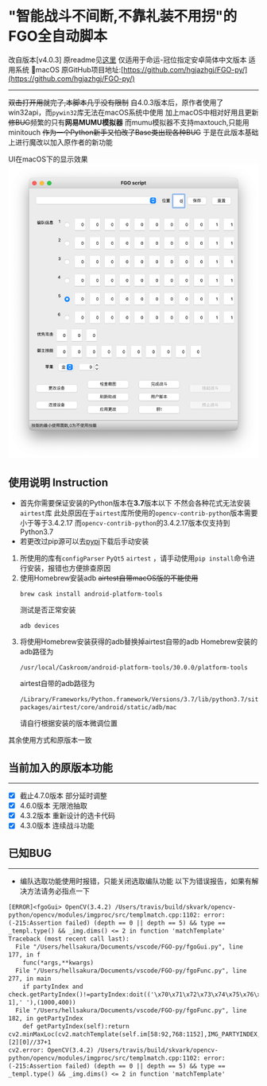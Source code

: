 # "智能战斗不间断,不靠礼装不用拐"的FGO全自动脚本
改自版本[v4.0.3] 原readme见[这里](./doc/readme.md)
仅适用于命运-冠位指定安卓简体中文版本
适用系统 macOS
原GitHub项目地址:[https://github.com/hgjazhgj/FGO-py/](https://github.com/hgjazhgj/FGO-py/)
***
~~双击打开用就完了,本脚本几乎没有限制~~
自4.0.3版本后，原作者使用了win32api，而`pywin32`库无法在macOS系统中使用
加上macOS中相对好用且更新~~修BUG~~频繁的只有**网易MUMU模拟器**
而mumu模拟器不支持maxtouch,只能用minitouch
~~作为一个Python新手又怕改了Base类出现各种BUG~~
于是在此版本基础上进行魔改以加入原作者的新功能

UI在macOS下的显示效果
![ui](./doc/UI(mac).png)
## 使用说明 Instruction
* 首先你需要保证安装的Python版本在**3.7**版本以下
不然会各种花式无法安装`airtest`库
此处原因在于`airtest`库所使用的`opencv-contrib-python`版本需要小于等于3.4.2.17
而`opencv-contrib-python`的3.4.2.17版本仅支持到Python3.7
* 若更改过pip源可以去[pypi](https://pypi.org/project/opencv-contrib-python/3.4.2.17/#files)下载后手动安装
1. 所使用的库有`configParser` `PyQt5` `airtest` ，请手动使用`pip install`命令进行安装，报错也方便排查原因
2. 使用Homebrew安装adb ~~airtest自带macOS版的不能使用~~
    ```
    brew cask install android-platform-tools
    ```
    测试是否正常安装
    ```
    adb devices
    ```
3. 将使用Homebrew安装获得的adb替换掉airtest自带的adb
Homebrew安装的adb路径为
    ```
    /usr/local/Caskroom/android-platform-tools/30.0.0/platform-tools
    ```
    airtest自带的adb路径为
    ```
    /Library/Frameworks/Python.framework/Versions/3.7/lib/python3.7/site-packages/airtest/core/android/static/adb/mac
    ```
    请自行根据安装的版本微调位置

其余使用方式和原版本一致
## 当前加入的原版本功能
------
- [x] 截止4.7.0版本 部分延时调整
- [x] 4.6.0版本 无限池抽取
- [x] 4.3.2版本 重新设计的选卡代码
- [x] 4.3.0版本 连续战斗功能

## 已知BUG
------
* 编队选取功能使用时报错，只能关闭选取编队功能
以下为错误报告，如果有解决方法请务必指点一下
```
[ERROR]<fgoGui> OpenCV(3.4.2) /Users/travis/build/skvark/opencv-python/opencv/modules/imgproc/src/templmatch.cpp:1102: error: (-215:Assertion failed) (depth == 0 || depth == 5) && type == _templ.type() && _img.dims() <= 2 in function 'matchTemplate'
Traceback (most recent call last):
  File "/Users/hellsakura/Documents/vscode/FGO-py/fgoGui.py", line 177, in f
    func(*args,**kwargs)
  File "/Users/hellsakura/Documents/vscode/FGO-py/fgoFunc.py", line 277, in main
    if partyIndex and check.getPartyIndex()!=partyIndex:doit(('\x70\x71\x72\x73\x74\x75\x76\x77\x78\x79'[partyIndex-1],' '),(1000,400))
  File "/Users/hellsakura/Documents/vscode/FGO-py/fgoFunc.py", line 182, in getPartyIndex
    def getPartyIndex(self):return cv2.minMaxLoc(cv2.matchTemplate(self.im[58:92,768:1152],IMG_PARTYINDEX,cv2.TM_SQDIFF_NORMED))[2][0]//37+1
cv2.error: OpenCV(3.4.2) /Users/travis/build/skvark/opencv-python/opencv/modules/imgproc/src/templmatch.cpp:1102: error: (-215:Assertion failed) (depth == 0 || depth == 5) && type == _templ.type() && _img.dims() <= 2 in function 'matchTemplate'
```
